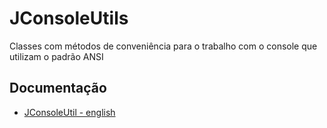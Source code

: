 # JConsoleUtils
Classes com métodos de conveniência para o trabalho com o console que utilizam o padrão ANSI

## Documentação

- [JConsoleUtil - english](doc/toc.md)
